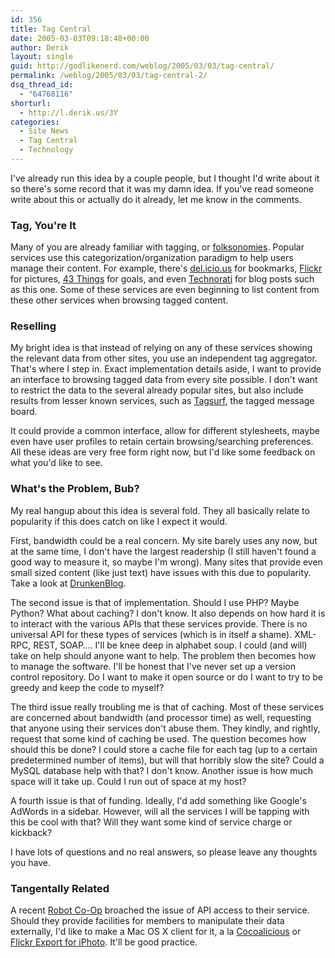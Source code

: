 ```yaml
---
id: 356
title: Tag Central
date: 2005-03-03T09:18:48+00:00
author: Derik
layout: single
guid: http://godlikenerd.com/weblog/2005/03/03/tag-central/
permalink: /weblog/2005/03/03/tag-central-2/
dsq_thread_id:
  - "64768116"
shorturl:
  - http://l.derik.us/3Y
categories:
  - Site News
  - Tag Central
  - Technology
---
```

I've already run this idea by a couple people, but I thought I'd write about it so there's some record that it was my damn idea. If you've read someone write about this or actually do it already, let me know in the comments.

### Tag, You're It

Many of you are already familiar with tagging, or [folksonomies](http://en.wikipedia.org/wiki/Folksonomy). Popular services use this categorization/organization paradigm to help users manage their content. For example, there's [del.icio.us](http://del.icio.us) for bookmarks, [Flickr](http://www.flickr.com) for pictures, [43 Things](http://43things.com) for goals, and even [Technorati](http://technorati.com) for blog posts such as this one. Some of these services are even beginning to list content from these other services when browsing tagged content.

### Reselling

My bright idea is that instead of relying on any of these services showing the relevant data from other sites, you use an independent tag aggregator. That's where I step in. Exact implementation details aside, I want to provide an interface to browsing tagged data from every site possible. I don't want to restrict the data to the several already popular sites, but also include results from lesser known services, such as [Tagsurf](http://www.tagsurf.com), the tagged message board.

It could provide a common interface, allow for different stylesheets, maybe even have user profiles to retain certain browsing/searching preferences. All these ideas are very free form right now, but I'd like some feedback on what you'd like to see.

### What's the Problem, Bub?

My real hangup about this idea is several fold. They all basically relate to popularity if this does catch on like I expect it would.

First, bandwidth could be a real concern. My site barely uses any now, but at the same time, I don't have the largest readership (I still haven't found a good way to measure it, so maybe I'm wrong). Many sites that provide even small sized content (like just text) have issues with this due to popularity. Take a look at [DrunkenBlog](http://www.drunkenblog.com/drunkenblog-archives/000351.html).

The second issue is that of implementation. Should I use PHP? Maybe Python? What about caching? I don't know. It also depends on how hard it is to interact with the various APIs that these services provide. There is no universal API for these types of services (which is in itself a shame). XML-RPC, REST, SOAP&#8230;. I'll be knee deep in alphabet soup. I could (and will) take on help should anyone want to help. The problem then becomes how to manage the software. I'll be honest that I've never set up a version control repository. Do I want to make it open source or do I want to try to be greedy and keep the code to myself?

The third issue really troubling me is that of caching. Most of these services are concerned about bandwidth (and processor time) as well, requesting that anyone using their services don't abuse them. They kindly, and rightly, request that some kind of caching be used. The question becomes how should this be done? I could store a cache file for each tag (up to a certain predetermined number of items), but will that horribly slow the site? Could a MySQL database help with that? I don't know. Another issue is how much space will it take up. Could I run out of space at my host?

A fourth issue is that of funding. Ideally, I'd add something like Google's AdWords in a sidebar. However, will all the services I will be tapping with this be cool with that? Will they want some kind of service charge or kickback?

I have lots of questions and no real answers, so please leave any thoughts you have.

### Tangentally Related

A recent [Robot Co-Op](http://www.robotcoop.com) broached the issue of API access to their service. Should they provide facilities for members to manipulate their data externally, I'd like to make a Mac OS X client for it, a la [Cocoalicious](http://www.scifihifi.com/cocoalicious/) or [Flickr Export for iPhoto](http://speirs.org/flickrexport/). It'll be good practice.